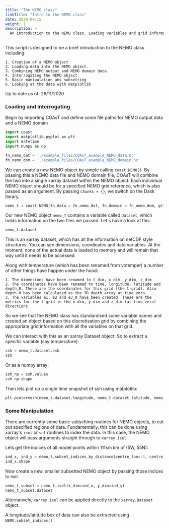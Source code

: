 ```yaml
---
title: "The NEMO class"
linkTitle: "Intro to the NEMO class"
date: 2020-09-15
weight: 1
description: >
  An introduction to the NEMO class. Loading variables and grid information.
---
```

This script is designed to be a brief introduction to the NEMO class including:

    1. Creation of a NEMO object
    2. Loading data into the NEMO object.
    3. Combining NEMO output and NEMO domain data.
    4. Interrogating the NEMO object.
    5. Basic manipulation ans subsetting
    6. Looking at the data with matplotlib

Up to date as of: 26/11/2020

### Loading and Interrogating
Begin by importing COAsT and define some file paths for NEMO output data and a NEMO domain


```python
import coast
import matplotlib.pyplot as plt
import datetime
import numpy as np

fn_nemo_dat = './example_files/COAsT_example_NEMO_data.nc'
fn_nemo_dom = './example_files/COAsT_example_NEMO_domain.nc'
```

We can create a new NEMO object by simple calling ```coast.NEMO()```. By passing this a NEMO data file and NEMO domain file, COAsT will combine the two into a single xarray dataset within the NEMO object. Each individual NEMO object should be for a specified NEMO grid reference, which is also passed as an argument. By passing `chunks = {}`, we switch on the Dask library.


```python
nemo_t = coast.NEMO(fn_data = fn_nemo_dat, fn_domain = fn_nemo_dom, grid_ref='t-grid', chunks = {})
```

Our new NEMO object `nemo_t` contains a variable called `dataset`, which holds information on the two files we passed. Let's have a look at this:


```python
nemo_t.dataset
```

This is an xarray dataset, which has all the information on netCDF style structures. You can see dimensions, coordinates and data variables. At the moment, none of the actual data is loaded to memory and will remain that way until it needs to be accessed. 

Along with temperature (which has been renamed from votemper) a number of other things have happen under the hood:

    1. The dimensions have been renamed to t_dim, x_dim, y_dim, z_dim
    2. The coordinates have been renamed to time, longitude, latitude and depth_0. These are the coordinates for this grid (the t-grid). Also depth_0 has been calculated as the 3D depth array at time zero.
    3. The variables e1, e2 and e3_0 have been created. These are the metrics for the t-grid in the x-dim, y-dim and z_dim (at time zero) directions.

So we see that the NEMO class has standardised some variable names and created an object based on this discretisation grid by combining the appropriate grid information with all the variables on that grid.

We can interact with this as an xarray Dataset object. So to extract a specific variable (say temperature):


```python
ssh = nemo_t.dataset.ssh
ssh
```

Or as a numpy array:


```python
ssh_np = ssh.values
ssh_np.shape
```

Then lets plot up a single time snapshot of ssh using matplotlib:


```python
plt.pcolormesh(nemo_t.dataset.longitude, nemo_t.dataset.latitude, nemo_t.dataset.ssh[0])
```

### Some Manipulation
There are currently some basic subsetting routines for NEMO objects, to cut out specified regions of data. Fundamentally, this can be done using xarray's `isel` or `sel` routines to index the data. In this case, the NEMO object will pass arguments straight through to `xarray.isel`. 

Lets get the indices of all model points within 111km km of (5W, 55N):


```python
ind_x, ind_y = nemo_t.subset_indices_by_distance(centre_lon=-5, centre_lat=55, radius=111)
ind_x.shape
```

Now create a new, smaller subsetted NEMO object by passing those indices to isel. 


```python
nemo_t_subset = nemo_t.isel(x_dim=ind_x, y_dim=ind_y)
nemo_t_subset.dataset
```

Alternatively, `xarray.isel` can be applied directly to the `xarray.Dataset` object. 

A longitude/latitude box of data can also be extracted using `NEMO.subset_indices()`.

